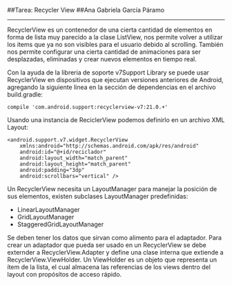 ##Tarea: Recycler View
##Ana Gabriela García Páramo
___
RecyclerView es un contenedor de una cierta cantidad de elementos en forma de lista muy parecido a la clase ListView, nos permite volver a utilizar los items que ya no son visibles para el usuario debido al scrolling. También nos permite configurar una cierta cantidad de animaciones para ser desplazadas, eliminadas y crear nuevos elementos en tiempo real. 

Con la ayuda de la libreria de soporte v7Support Library se puede usar RecyclerView en dispositivos que ejecutan versiones anteriores de Android, agregando la siguiente linea en la sección de dependencias en el archivo build.gradle:

    compile 'com.android.support:recyclerview-v7:21.0.+'

Usando una instancia de ReciclerView podemos definirlo en un archivo XML Layout: 
    
    <android.support.v7.widget.RecyclerView
        xmlns:android="http://schemas.android.com/apk/res/android"
        android:id="@+id/reciclador"
        android:layout_width="match_parent"
        android:layout_height="match_parent"
        android:padding="3dp"
        android:scrollbars="vertical" />

Un RecyclerView necesita un LayoutManager para manejar la posición de sus elementos, existen subclases LayoutManager predefinidas:  

* LinearLayoutManager
* GridLayoutManager
* StaggeredGridLayoutManager

Se deben tener los datos que sirvan como alimento para el adaptador. Para crear un adaptador que pueda ser usado en un RecyclerView se debe externder a RecyclerView.Adapter y define una clase interna que extiende a RecyclerView.ViewHolder. Un ViewHolder es un objeto que representa un ítem de la lista, el cual almacena las referencias de los views dentro del layout con propósitos de acceso rápido. 

